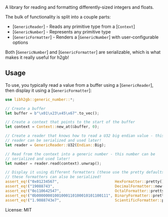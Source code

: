 A library for reading and formatting differently-sized integers and floats.

The bulk of functionality is split into a couple parts:

* [`GenericReader`] - Reads any primitive type from a [`Context`]
* [`GenericNumber`] - Represents any primitive type
* [`GenericFormatter`] - Renders a [`GenericNumber`] with user-configurable options

Both [`GenericNumber`] and [`GenericFormatter`] are serializable, which is
what makes it really useful for h2gb!

## Usage

To use, you typically read a value from a buffer using a [`GenericReader`],
then display it using a [`GenericFormatter`]:

```rust
use libh2gb::generic_number::*;

// Create a buffer
let buffer = b"\x01\x23\x45\x67".to_vec();

// Create a context that points to the start of the buffer
let context = Context::new_at(&buffer, 0);

// Create a reader that knows how to read a U32 big endian value - this
// reader can be serialized and used later!
let reader = GenericReader::U32(Endian::Big);

// Read from the context into a generic number - this number can be
// serialized and used later!
let number = reader.read(context).unwrap();

// Display it using different formatters (these use the pretty defaults) -
// these formatters can also be serialized!
assert_eq!("0x01234567",                         HexFormatter::pretty().render(number).unwrap());
assert_eq!("19088743",                           DecimalFormatter::new().render(number).unwrap());
assert_eq!("0o110642547",                        OctalFormatter::pretty().render(number).unwrap());
assert_eq!("0b00000001001000110100010101100111", BinaryFormatter::pretty().render(number).unwrap());
assert_eq!("1.9088743e7",                        ScientificFormatter::pretty().render(number).unwrap());
```

License: MIT
